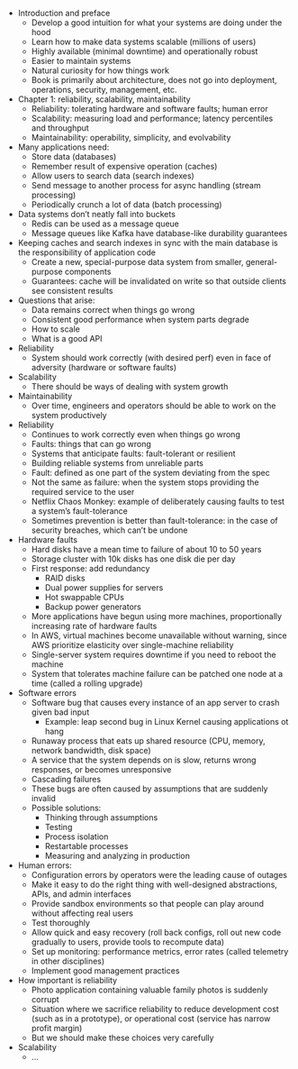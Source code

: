 * Introduction and preface
    * Develop a good intuition for what your systems are doing under the hood
    * Learn how to make data systems scalable (millions of users)
    * Highly available (minimal downtime) and operationally robust
    * Easier to maintain systems
    * Natural curiosity for how things work
    * Book is primarily about architecture, does not go into deployment, operations, security, management, etc.
* Chapter 1: reliability, scalability, maintainability
    * Reliability: tolerating hardware and software faults; human error
    * Scalability: measuring load and performance; latency percentiles and throughput
    * Maintainability: operability, simplicity, and evolvability
* Many applications need:
    * Store data (databases)
    * Remember result of expensive operation (caches)
    * Allow users to search data (search indexes)
    * Send message to another process for async handling (stream processing)
    * Periodically crunch a lot of data (batch processing)
* Data systems don’t neatly fall into buckets
    * Redis can be used as a message queue
    * Message queues like Kafka have database-like durability guarantees
* Keeping caches and search indexes in sync with the main database is the responsibility of application code
    * Create a new, special-purpose data system from smaller, general-purpose components
    * Guarantees: cache will be invalidated on write so that outside clients see consistent results
* Questions that arise:
    * Data remains correct when things go wrong
    * Consistent good performance when system parts degrade
    * How to scale
    * What is a good API
* Reliability
    * System should work correctly (with desired perf) even in face of adversity (hardware or software faults)
* Scalability
    * There should be ways of dealing with system growth
* Maintainability
    * Over time, engineers and operators should be able to work on the system productively
* Reliability
    * Continues to work correctly even when things go wrong
    * Faults: things that can go wrong
    * Systems that anticipate faults: fault-tolerant or resilient
    * Building reliable systems from unreliable parts
    * Fault: defined as one part of the system deviating from the spec
    * Not the same as failure: when the system stops providing the required service to the user
    * Netflix Chaos Monkey: example of deliberately causing faults to test a system’s fault-tolerance
    * Sometimes prevention is better than fault-tolerance: in the case of security breaches, which can’t be undone
* Hardware faults
    * Hard disks have a mean time to failure of about 10 to 50 years
    * Storage cluster with 10k disks has one disk die per day
    * First response: add redundancy
        * RAID disks
        * Dual power supplies for servers
        * Hot swappable CPUs
        * Backup power generators
    * More applications have begun using more machines, proportionally increasing rate of hardware faults
    * In AWS, virtual machines become unavailable without warning, since AWS prioritize elasticity over single-machine reliability
    * Single-server system requires downtime if you need to reboot the machine
    * System that tolerates machine failure can be patched one node at a time (called a rolling upgrade)
* Software errors
    * Software bug that causes every instance of an app server to crash given bad input
        * Example: leap second bug in Linux Kernel causing applications ot hang
    * Runaway process that eats up shared resource (CPU, memory, network bandwidth, disk space)
    * A service that the system depends on is slow, returns wrong responses, or becomes unresponsive
    * Cascading failures
    * These bugs are often caused by assumptions that are suddenly invalid
    * Possible solutions:
        * Thinking through assumptions
        * Testing
        * Process isolation
        * Restartable processes
        * Measuring and analyzing in production
* Human errors:
    * Configuration errors by operators were the leading cause of outages
    * Make it easy to do the right thing with well-designed abstractions, APIs, and admin interfaces
    * Provide sandbox environments so that people can play around without affecting real users
    * Test thoroughly
    * Allow quick and easy recovery (roll back configs, roll out new code gradually to users, provide tools to recompute data)
    * Set up monitoring: performance metrics, error rates (called telemetry in other disciplines)
    * Implement good management practices
* How important is reliability
    * Photo application containing valuable family photos is suddenly corrupt
    * Situation where we sacrifice reliability to reduce development cost (such as in a prototype), or operational cost (service has narrow profit margin)
    * But we should make these choices very carefully
* Scalability
    * …
